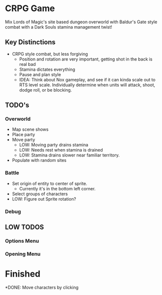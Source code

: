 # CRPG Game
Mix Lords of Magic's site based dungeon overworld 
with Baldur's Gate style combat with a Dark Souls stamina 
management twist!

## Key Distinctions
* CRPG style combat, but less forgiving
    * Position and rotation are very important, getting shot in the back is real bad
    * Stamina dictates everything
    * Pause and plan style 
    * IDEA: Think about Nox gameplay, and 
    see if it can kinda scale out to RTS level scale. 
    Individually determine when units will attack, shoot, dodge roll, or be blocking.

## TODO's 

### Overworld
* Map scene shows
* Place party
* Move party
    * LOW: Moving party drains stamina
    * LOW: Needs rest when stamina is drained
    * LOW: Stamina drains slower near familiar
    territory. 
* Populate with random sites


### Battle
* Set origin of entity to center of sprite.
    * Currently it's in the bottom left corner.
* Select groups of characters
* LOW: Figure out Sprite rotation?

### Debug


## LOW TODOS
### Options Menu

### Opening Menu

# Finished
*DONE:  Move characters by clicking
